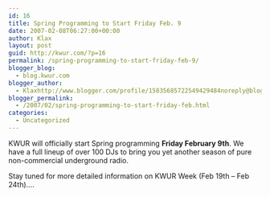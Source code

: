 ```yaml
---
id: 16
title: Spring Programming to Start Friday Feb. 9
date: 2007-02-08T06:27:00+00:00
author: Klax
layout: post
guid: http://kwur.com/?p=16
permalink: /spring-programming-to-start-friday-feb-9/
blogger_blog:
  - blog.kwur.com
blogger_author:
  - Klaxhttp://www.blogger.com/profile/15835685722549429484noreply@blogger.com
blogger_permalink:
  - /2007/02/spring-programming-to-start-friday-feb.html
categories:
  - Uncategorized
---
```

<div class="pf-content">
  <p>
    KWUR will officially start Spring programming <span style="font-weight: bold;">Friday February 9th</span>. We have a full lineup of over 100 DJs to bring you yet another season of pure non-commercial underground radio.
  </p>
  
  <p>
    Stay tuned for more detailed information on KWUR Week (Feb 19th – Feb 24th)….
  </p>
</div>